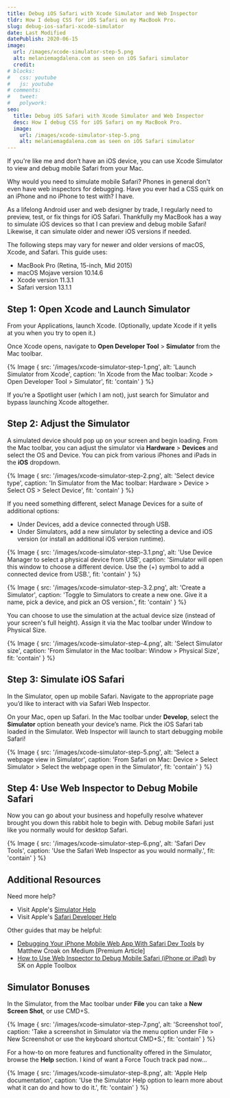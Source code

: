 ```yaml
---
title: Debug iOS Safari with Xcode Simulator and Web Inspector
tldr: How I debug CSS for iOS Safari on my MacBook Pro.
slug: debug-ios-safari-xcode-simulator
date: Last Modified
datePublish: 2020-06-15
image:
  url: /images/xcode-simulator-step-5.png
  alt: melaniemagdalena.com as seen on iOS Safari simulator
  credit: 
# blocks:
#   css: youtube
#   js: youtube
# comments:
#   tweet: 
#   polywork: 
seo:
  title: Debug iOS Safari with Xcode Simulator and Web Inspector
  desc: How I debug CSS for iOS Safari on my MacBook Pro.
  image:
    url: /images/xcode-simulator-step-5.png
    alt: melaniemagdalena.com as seen on iOS Safari simulator
---
```


If you're like me and don’t have an iOS device, you can use Xcode Simulator to view and debug mobile Safari from your Mac.

Why would you need to simulate mobile Safari? Phones in general don't even have web inspectors for debugging. Have you ever had a CSS quirk on an iPhone and no iPhone to test with? I have.

As a lifelong Android user and web designer by trade, I regularly need to preview, test, or fix things for iOS Safari. Thankfully my MacBook has a way to simulate iOS devices so that I can preview and debug mobile Safari! Likewise, it can simulate older and newer iOS versions if needed.

The following steps may vary for newer and older versions of macOS, Xcode, and Safari. This guide uses:

* MacBook Pro (Retina, 15-inch, Mid 2015)
* macOS Mojave version 10.14.6
* Xcode version 11.3.1
* Safari version 13.1.1

## Step 1: Open Xcode and Launch Simulator

From your Applications, launch Xcode. (Optionally, update Xcode if it yells at you when you try to open it.)

Once Xcode opens, navigate to **Open Developer Tool** > **Simulator** from the Mac toolbar.

{% Image {
  src: '/images/xcode-simulator-step-1.png',
  alt: 'Launch Simulator from Xcode',
  caption: 'In Xcode from the Mac toolbar: Xcode > Open Developer Tool > Simulator',
  fit: 'contain'
} %}

If you’re a Spotlight user (which I am not), just search for Simulator and bypass launching Xcode altogether.

## Step 2: Adjust the Simulator

A simulated device should pop up on your screen and begin loading. From the Mac toolbar, you can adjust the simulator via **Hardware** > **Devices** and select the OS and Device. You can pick from various iPhones and iPads in the **iOS** dropdown.

{% Image {
  src: '/images/xcode-simulator-step-2.png',
  alt: 'Select device type',
  caption: 'In Simulator from the Mac toolbar: Hardware > Device > Select OS > Select Device',
  fit: 'contain'
} %}

If you need something different, select Manage Devices for a suite of additional options:

* Under Devices, add a device connected through USB.
* Under Simulators, add a new simulator by selecting a device and iOS version (or install an additional iOS version runtime).

{% Image {
  src: '/images/xcode-simulator-step-3.1.png',
  alt: 'Use Device Manager to select a physical device from USB',
  caption: 'Simulator will open this window to choose a different device. Use the (+) symbol to add a connected device from USB.',
  fit: 'contain'
} %}

{% Image {
  src: '/images/xcode-simulator-step-3.2.png',
  alt: 'Create a Simulator',
  caption: 'Toggle to Simulators to create a new one. Give it a name, pick a device, and pick an OS version.',
  fit: 'contain'
} %}

You can choose to use the simulation at the actual device size (instead of your screen's full height). Assign it via the Mac toolbar under Window to Physical Size.

{% Image {
  src: '/images/xcode-simulator-step-4.png',
  alt: 'Select Simulator size',
  caption: 'From Simulator in the Mac toolbar: Window > Physical Size',
  fit: 'contain'
} %}

## Step 3: Simulate iOS Safari

In the Simulator, open up mobile Safari. Navigate to the appropriate page you’d like to interact with via Safari Web Inspector.

On your Mac, open up Safari. In the Mac toolbar under **Develop**, select the **Simulator** option beneath your device’s name. Pick the iOS Safari tab loaded in the Simulator. Web Inspector will launch to start debugging mobile Safari!

{% Image {
  src: '/images/xcode-simulator-step-5.png',
  alt: 'Select a webpage view in Simulator',
  caption: 'From Safari on Mac: Device > Select Simulator > Select the webpage open in the Simulator',
  fit: 'contain'
} %}

## Step 4: Use Web Inspector to Debug Mobile Safari

Now you can go about your business and hopefully resolve whatever brought you down this rabbit hole to begin with. Debug mobile Safari just like you normally would for desktop Safari.

{% Image {
  src: '/images/xcode-simulator-step-6.png',
  alt: 'Safari Dev Tools',
  caption: 'Use the Safari Web Inspector as you would normally.',
  fit: 'contain'
} %}

## Additional Resources

Need more help?

* Visit Apple's [Simulator Help](https://help.apple.com/simulator/mac/11.0/)
* Visit Apple's [Safari Developer Help](https://support.apple.com/guide/safari-developer/welcome/mac)

Other guides that may be helpful:

* [Debugging Your iPhone Mobile Web App With Safari Dev Tools](https://medium.com/better-programming/debugging-your-iphone-mobile-web-app-using-safari-development-tools-71240657c487) by Matthew Croak on Medium \[Premium Article\]
* [How to Use Web Inspector to Debug Mobile Safari (iPhone or iPad)](https://appletoolbox.com/use-web-inspector-debug-mobile-safari/) by SK on Apple Toolbox

## Simulator Bonuses

In the Simulator, from the Mac toolbar under **File** you can take a **New Screen Shot**, or use CMD+S.

{% Image {
  src: '/images/xcode-simulator-step-7.png',
  alt: 'Screenshot tool',
  caption: 'Take a screenshot in Simulator via the menu option under File > New Screenshot or use the keyboard shortcut CMD+S.',
  fit: 'contain'
} %}

For a how-to on more features and functionality offered in the Simulator, browse the **Help** section. I kind of want a Force Touch track pad now...

{% Image {
  src: '/images/xcode-simulator-step-8.png',
  alt: 'Apple Help documentation',
  caption: 'Use the Simulator Help option to learn more about what it can do and how to do it.',
  fit: 'contain'
} %}